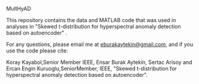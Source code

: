 MultHyAD

This repository contains the data and MATLAB code that was used in analyses in "Skewed t-distribution for hyperspectral anomaly detection based on autoencoder" .


For any questions, please email me at eburakaytekin@gmail.com, and if you use the code please cite:

Koray Kayabol,Senior Member IEEE, Ensar Burak Aytekin, Sertac Arisoy and Ercan Engin Kuruoglu,SeniorMember, IEEE, "Skewed t-distribution for hyperspectral anomaly detection based on autoencoder".
